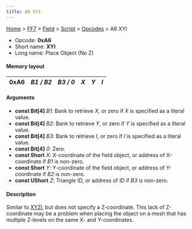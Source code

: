 ```yaml
---
title: A6 XYI
---
```


[Home](/ff7-flat-wiki/Main%20Page.md) > [FF7](/ff7-flat-wiki/FF7.md) > [Field](/ff7-flat-wiki/FF7/Field.md) > [Script](/ff7-flat-wiki/FF7/Field/Script.md) > [Opcodes](/ff7-flat-wiki/FF7/Field/Script/Opcodes.md) > A6 XYI

-   Opcode: **0xA6**
-   Short name: **XYI**
-   Long name: Place Object (No Z)

#### Memory layout

| 0xA6 | *B1 / B2* | *B3 / 0* | *X* | *Y* | *I* |
|------|-----------|----------|-----|-----|-----|

#### Arguments

-   **const Bit\[4\]** *B1*: Bank to retrieve *X*, or zero if *X* is
    specified as a literal value.
-   **const Bit\[4\]** *B2*: Bank to retrieve *Y*, or zero if *Y* is
    specified as a literal value.
-   **const Bit\[4\]** *B3*: Bank to retrieve *I*, or zero if *I* is
    specified as a literal value.
-   **const Bit\[4\]** *0*: Zero.
-   **const Short** *X*: X-coordinate of the field object, or address of
    X-coordinate if *B1* is non-zero.
-   **const Short** *Y*: Y-coordinate of the field object, or address of
    Y-coordinate if *B2* is non-zero.
-   **const UShort** *Z*: Triangle ID, or address of ID if *B3* is
    non-zero.

#### Description

Similar to [XYZI][], but does not specify a Z-coordinate. This lack of
Z-coordinate may be a problem when placing the object on a mesh that has
multiple Z-levels on the same X- and Y-coordinates.

  [XYZI]: /ff7-flat-wiki/FF7/Field/Script/Opcodes/A5%20XYZI.md "wikilink"
